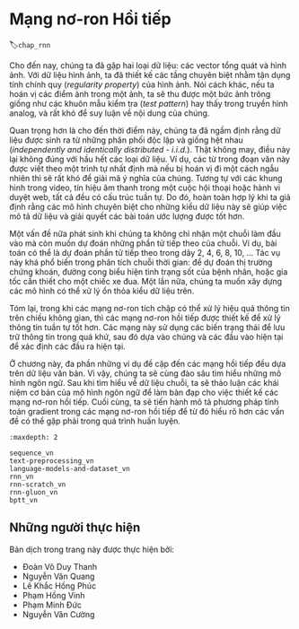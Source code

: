<!--
# Recurrent Neural Networks
-->

# Mạng nơ-ron Hồi tiếp
:label:`chap_rnn`

<!--
So far we encountered two types of data: generic vectors and images.
For the latter we designed specialized layers to take advantage of the regularity properties in them.
In other words, if we were to permute the pixels in an image, it would be much more difficult to reason about 
its content of something that would look much like the background of a test pattern in the times of analog TV.
-->

Cho đến nay, chúng ta đã gặp hai loại dữ liệu: các vector tổng quát và hình ảnh.
Với dữ liệu hình ảnh, ta đã thiết kế các tầng chuyên biệt nhằm tận dụng tính chính quy (*regularity property*) của hình ảnh.
Nói cách khác, nếu ta hoán vị các điểm ảnh trong một ảnh, ta sẽ thu được một bức ảnh trông giống như các khuôn mẫu kiểm tra (*test pattern*) hay thấy trong truyền hình analog, và rất khó để suy luận về nội dung của chúng.

<!--
Most importantly, so far we tacitly assumed that our data is generated i.i.d., i.e., independently and identically distributed, all drawn from some distribution.
Unfortunately, this is not true for most data.
For instance, the words in this paragraph are written in sequence, and it would be quite difficult to decipher its meaning if they were permuted randomly.
Likewise, image frames in a video, the audio signal in a conversation, or the browsing behavior on a website, all follow sequential order.
It is thus only reasonable to assume that specialized models for such data will do better at describing it and at solving estimation problems.
-->

Quan trọng hơn là cho đến thời điểm này, chúng ta đã ngầm định rằng dữ liệu được sinh ra từ những phân phối độc lập và giống hệt nhau (*independently and identically distributed - i.i.d.*).
Thật không may, điều này lại không đúng với hầu hết các loại dữ liệu.
Ví dụ, các từ trong đoạn văn này được viết theo một trình tự nhất định mà nếu bị hoán vị đi một cách ngẫu nhiên thì sẽ rất khó để giải mã ý nghĩa của chúng.
Tương tự với các khung hình trong video, tín hiệu âm thanh trong một cuộc hội thoại hoặc hành vi duyệt web, tất cả đều có cấu trúc tuần tự.
Do đó, hoàn toàn hợp lý khi ta giả định rằng các mô hình chuyên biệt cho những kiểu dữ liệu này sẽ giúp việc mô tả dữ liệu và giải quyết các bài toán ước lượng được tốt hơn.

<!--
Another issue arises from the fact that we might not only receive a sequence as an input but rather might be expected to continue the sequence.
For instance, the task could be to continue the series 2, 4, 6, 8, 10, ... 
This is quite common in time series analysis, to predict the stock market, the fever curve of a patient or the acceleration needed for a race car.
Again we want to have models that can handle such data.
-->

Một vấn đề nữa phát sinh khi chúng ta không chỉ nhận một chuỗi làm đầu vào mà còn muốn dự đoán những phần tử tiếp theo của chuỗi.
Ví dụ, bài toán có thể là dự đoán phần tử tiếp theo trong dãy 2, 4, 6, 8, 10, ...
Tác vụ này khá phổ biến trong phân tích chuỗi thời gian: để dự đoán thị trường chứng khoán, đường cong biểu hiện tình trạng sốt của bệnh nhân, hoặc gia tốc cần thiết cho một chiếc xe đua.
Một lần nữa, chúng ta muốn xây dựng các mô hình có thể xử lý ổn thỏa kiểu dữ liệu trên.

<!--
In short, while convolutional neural networks can efficiently process spatial information, recurrent neural networks are designed to better handle sequential information.
These networks introduce state variables to store past information, and then determine the current outputs, together with the current inputs.
-->

Tóm lại, trong khi các mạng nơ-ron tích chập có thể xử lý hiệu quả thông tin trên chiều không gian, thì các mạng nơ-ron hồi tiếp được thiết kế để xử lý thông tin tuần tự tốt hơn.
Các mạng này sử dụng các biến trạng thái để lưu trữ thông tin trong quá khứ, sau đó dựa vào chúng và các đầu vào hiện tại để xác định các đầu ra hiện tại.

<!--
Many of the examples for using recurrent networks are based on text data.
Hence, we will emphasize language models in this chapter.
After a more formal review of sequence data we discuss basic concepts of a language model and use this discussion as the inspiration for the design of recurrent neural networks.
Next, we describe the gradient calculation method in recurrent neural networks to explore problems that may be encountered in recurrent neural network training.
-->

Ở chương này, đa phần những ví dụ đề cập đến các mạng hồi tiếp đều dựa trên dữ liệu văn bản.
Vì vậy, chúng ta sẽ cùng đào sâu tìm hiểu những mô hình ngôn ngữ.
Sau khi tìm hiểu về dữ liệu chuỗi, ta sẽ thảo luận các khái niệm cơ bản của mô hình ngôn ngữ để làm bàn đạp cho việc thiết kế các mạng nơ-ron hồi tiếp.
Cuối cùng, ta sẽ tiến hành mô tả phương pháp tính toán gradient trong các mạng nơ-ron hồi tiếp để từ đó hiểu rõ hơn các vấn đề có thể gặp phải trong quá trình huấn luyện.

```toc
:maxdepth: 2

sequence_vn
text-preprocessing_vn
language-models-and-dataset_vn
rnn_vn
rnn-scratch_vn
rnn-gluon_vn
bptt_vn
```

## Những người thực hiện
Bản dịch trong trang này được thực hiện bởi:

* Đoàn Võ Duy Thanh
* Nguyễn Văn Quang
* Lê Khắc Hồng Phúc
* Phạm Hồng Vinh
* Phạm Minh Đức
* Nguyễn Văn Cường